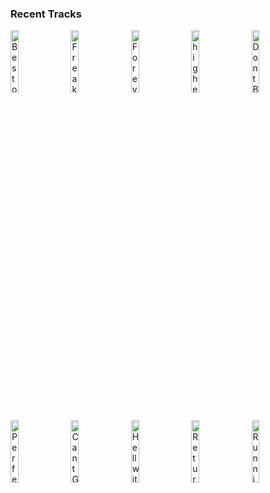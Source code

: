 ### Recent Tracks
[<img src='https://lastfm.freetls.fastly.net/i/u/300x300/4f307397c551c6790ffd55fe37c66bf8.jpg' width='16%' height='16%' alt='Best of Me'>](https://www.last.fm/music/blake%2brose/_/best%2bof%2bme)&nbsp;&nbsp;&nbsp;&nbsp;[<img src='https://lastfm.freetls.fastly.net/i/u/300x300/4538df1f3081660ad4d07618bdae9206.png' width='16%' height='16%' alt='Freaking Out'>](https://www.last.fm/music/a%2br%2bi%2bz%2bo%2bn%2ba/_/freaking%2bout)&nbsp;&nbsp;&nbsp;&nbsp;[<img src='https://lastfm.freetls.fastly.net/i/u/300x300/b955b592b662636a648bb327d0a5ad9b.png' width='16%' height='16%' alt='Forever Young'>](https://www.last.fm/music/john%2bde%2bsohn/_/forever%2byoung)&nbsp;&nbsp;&nbsp;&nbsp;[<img src='https://lastfm.freetls.fastly.net/i/u/300x300/4e9f8be2080db5d6652bef4f04fd57e6.jpg' width='16%' height='16%' alt='higher'>](https://www.last.fm/music/pluko/_/higher)&nbsp;&nbsp;&nbsp;&nbsp;[<img src='https://lastfm.freetls.fastly.net/i/u/300x300/fbcfd4d50257496e9953b0d958faf3af.png' width='16%' height='16%' alt='Dont Bring Me Down'>](https://www.last.fm/music/electric%2blight%2borchestra/_/don%2527t%2bbring%2bme%2bdown)&nbsp;&nbsp;&nbsp;&nbsp;<br>[<img src='https://lastfm.freetls.fastly.net/i/u/300x300/3061a718bafbccc70ac73c7dafec6a09.png' width='16%' height='16%' alt='Perfect Places'>](https://www.last.fm/music/lorde/_/perfect%2bplaces)&nbsp;&nbsp;&nbsp;&nbsp;[<img src='https://lastfm.freetls.fastly.net/i/u/300x300/d8117e38757dcb42612536833b640d5f.jpg' width='16%' height='16%' alt='Cant Get You Out of My Head'>](https://www.last.fm/music/johnny%2bgoth/_/can%2527t%2bget%2byou%2bout%2bof%2bmy%2bhead)&nbsp;&nbsp;&nbsp;&nbsp;[<img src='https://lastfm.freetls.fastly.net/i/u/300x300/2a96cbd8b46e442fc41c2b86b821562f.png' width='16%' height='16%' alt='Hell with You (Ryan Riback Remix)'>](https://www.last.fm/music/alice%2bgray/_/hell%2bwith%2byou%2b%2528ryan%2briback%2bremix%2529)&nbsp;&nbsp;&nbsp;&nbsp;[<img src='https://lastfm.freetls.fastly.net/i/u/300x300/b5d4ce7e20d857987217da91db944b60.jpg' width='16%' height='16%' alt='Return'>](https://www.last.fm/music/james%2bnewton%2bhoward/_/return)&nbsp;&nbsp;&nbsp;&nbsp;[<img src='https://lastfm.freetls.fastly.net/i/u/300x300/023b55185e1cb8c6be28eeee580e2472.jpg' width='16%' height='16%' alt='Running on Raindrops'>](https://www.last.fm/music/james%2bnewton%2bhoward/_/running%2bon%2braindrops)&nbsp;&nbsp;&nbsp;&nbsp;<br>